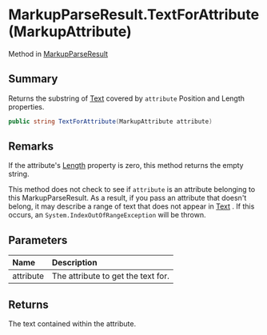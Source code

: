 # MarkupParseResult.TextForAttribute(MarkupAttribute)

Method in [MarkupParseResult](/api/csharp/yarn.markup.markupparseresult.md)

## Summary


Returns the substring of  <a href="yarn.markup.markupparseresult.text.md">Text</a>  covered by
<code>attribute</code>  Position and Length properties.


```csharp
public string TextForAttribute(MarkupAttribute attribute)
```

## Remarks


If the attribute's  <a href="yarn.markup.markupattribute.length.md">Length</a> 
property is zero, this method returns the empty string.

This method does not check to see if  <code>attribute</code>  is an attribute belonging to this
MarkupParseResult. As a result, if you pass an attribute that
doesn't belong, it may describe a range of text that does not
appear in  <a href="yarn.markup.markupparseresult.text.md">Text</a> . If this occurs, an  <code>System.IndexOutOfRangeException</code>  will be thrown.


## Parameters

|Name|Description|
|:---|:---|
|attribute|The attribute to get the text for.|

## Returns

The text contained within the attribute.

